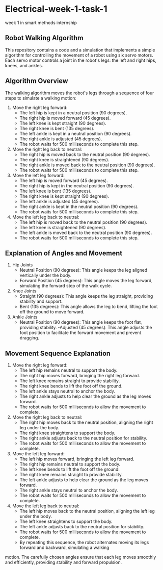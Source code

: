 # Electrical-week-1-task-1
week 1 in smart methods internship 


## Robot Walking Algorithm
This repository contains a code and a simulation that implements a simple algorithm for controlling the movement of a robot using six servo motors. Each servo motor controls a joint in the robot's legs: the left and right hips, knees, and ankles.

## Algorithm Overview
The walking algorithm moves the robot's legs through a sequence of four steps to simulate a walking motion:
1. Move the right leg forward:
   - The left hip is kept in a neutral position (90 degrees).
   - The right hip is moved forward (45 degrees).
   - The left knee is kept straight (90 degrees).
   - The right knee is bent (135 degrees).
   - The left ankle is kept in a neutral position (90 degrees).
   - The right ankle is adjusted (45 degrees).
   - The robot waits for 500 milliseconds to complete this step.
2. Move the right leg back to neutral:
   - The right hip is moved back to the neutral position (90 degrees).
   - The right knee is straightened (90 degrees).
   - The right ankle is moved back to the neutral position (90 degrees).
   - The robot waits for 500 milliseconds to complete this step.
3. Move the left leg forward:
   - The left hip is moved forward (45 degrees).
   - The right hip is kept in the neutral position (90 degrees).
   - The left knee is bent (135 degrees).
   - The right knee is kept straight (90 degrees).
   - The left ankle is adjusted (45 degrees).
   - The right ankle is kept in the neutral position (90 degrees).
   - The robot waits for 500 milliseconds to complete this step.
4. Move the left leg back to neutral:
   - The left hip is moved back to the neutral position (90 degrees).
   - The left knee is straightened (90 degrees).
   - The left ankle is moved back to the neutral position (90 degrees).
   - The robot waits for 500 milliseconds to complete this step.

## Explanation of Angles and Movement
1.	Hip Joints
    - Neutral Position (90 degrees): This angle keeps the leg aligned vertically under the body.
    - Forward Position (45 degrees): This angle moves the leg forward, simulating the forward step of the walk cycle.
2.	Knee Joints
    - Straight (90 degrees): This angle keeps the leg straight, providing stability and support.
    - Bent (135 degrees): This angle allows the leg to bend, lifting the foot off the ground to move forward.
3.	Ankle Joints
    - Neutral Position (90 degrees): This angle keeps the foot flat, providing stability.
    -Adjusted (45 degrees): This angle adjusts the foot position to facilitate the forward movement and prevent dragging.

## Movement Sequence Explanation 
1. Move the right leg forward:
    - The left hip remains neutral to support the body.
    - The right hip moves forward, bringing the right leg forward.
    - The left knee remains straight to provide stability.
    - The right knee bends to lift the foot off the ground.
    - The left ankle stays neutral to anchor the body.
    - The right ankle adjusts to help clear the ground as the leg moves forward.
    - The robot waits for 500 milliseconds to allow the movement to complete.
2. Move the right leg back to neutral:
    - The right hip moves back to the neutral position, aligning the right leg under the body.
    - The right knee straightens to support the body.
    - The right ankle adjusts back to the neutral position for stability.
    - The robot waits for 500 milliseconds to allow the movement to complete.
3. Move the left leg forward:
    - The left hip moves forward, bringing the left leg forward.
    - The right hip remains neutral to support the body.
    - The left knee bends to lift the foot off the ground.
    - The right knee remains straight to provide stability.
    - The left ankle adjusts to help clear the ground as the leg moves forward.
    - The right ankle stays neutral to anchor the body.
    - The robot waits for 500 milliseconds to allow the movement to complete.
4. Move the left leg back to neutral:
    - The left hip moves back to the neutral position, aligning the left leg under the body.
    - The left knee straightens to support the body.
    - The left ankle adjusts back to the neutral position for stability.
    - The robot waits for 500 milliseconds to allow the movement to complete.
    - By repeating this sequence, the robot alternates moving its legs forward and backward, simulating a walking

motion. The carefully chosen angles ensure that each leg moves smoothly and efficiently, providing stability and forward propulsion.
